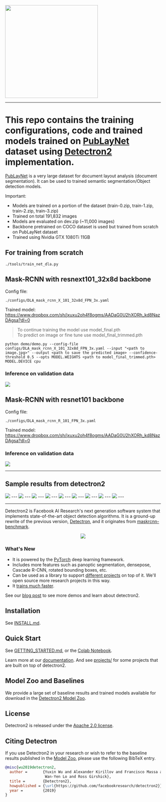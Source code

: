 <img src=".github/Detectron2-Logo-Horz.svg" width="300" >

---

# This repo contains the training configurations, code and trained models trained on [PubLayNet](https://github.com/ibm-aur-nlp/PubLayNet) dataset  using [Detectron2](https://github.com/facebookresearch/detectron2) implementation.
[PubLayNet](https://github.com/ibm-aur-nlp/PubLayNet) is a very large dataset for document layout analysis (document segmentation). It can be used to trained semantic segmentation/Object detection models.

Important:
* Models are trained on a portion of the dataset (train-0.zip, train-1.zip, train-2.zip, train-3.zip)
* Trained on total 191,832 images
* Models are evaluated on dev.zip (~11,000 images)
* Backbone pretrained on COCO dataset is used but trained from scratch on PubLayNet dataset
* Trained using Nvidia GTX 1080Ti 11GB

## For training from scratch  
```
./tools/train_net_dla.py
```



## Mask-RCNN with resnext101_32x8d backbone
Config file: 
```
./configs/DLA_mask_rcnn_X_101_32x8d_FPN_3x.yaml
```  
Trained model: https://www.dropbox.com/sh/jxuxu2oh4f8ogms/AADaG0U2hXORh_kd8NazDAgsa?dl=0

> To continue training the model use model_final.pth  
> To predict on image or fine tune use model_final_trimmed.pth

```
python demo/demo.py --config-file configs/DLA_mask_rcnn_X_101_32x8d_FPN_3x.yaml --input "<path to image.jpg>" --output <path to save the predicted image> --confidence-threshold 0.5 --opts MODEL.WEIGHTS <path to model_final_trimmed.pth> MODEL.DEVICE cpu
```

### Inference on validation data  
<img src="assets/images/resnext101_32x8d/result_resnext101_32x8d.JPG" > 



## Mask-RCNN with resnet101 backbone  
Config file: 
```
./configs/DLA_mask_rcnn_R_101_FPN_3x.yaml
```    
Trained model: https://www.dropbox.com/sh/jxuxu2oh4f8ogms/AADaG0U2hXORh_kd8NazDAgsa?dl=0

### Inference on validation data  
<img src="assets/images/resnet101/result_resnet101.JPG" >

---

## Sample results from detectron2

<img src="assets/images/resnext101_32x8d/PMC1247189_00000.jpg" >  
---  
<img src="assets/images/resnext101_32x8d/PMC1247608_00001.jpg" >  
---  
<img src="assets/images/resnext101_32x8d/PMC1281292_00001.jpg" >  
---  
<img src="assets/images/resnext101_32x8d/PMC1343590_00003.jpg" >  
---  
<img src="assets/images/resnext101_32x8d/PMC2778503_00000.jpg" >  
---  
<img src="assets/images/resnext101_32x8d/PMC6052416_00007.jpg" >  
---  
<img src="assets/images/resnext101_32x8d/PMC6095069_00001.jpg" >  
---  
<img src="assets/images/resnext101_32x8d/PMC6095088_00000.jpg" >  
---  
<img src="assets/images/resnext101_32x8d/PMC6098231_00004.jpg" >  
--- 

---

Detectron2 is Facebook AI Research's next generation software system
that implements state-of-the-art object detection algorithms.
It is a ground-up rewrite of the previous version,
[Detectron](https://github.com/facebookresearch/Detectron/),
and it originates from [maskrcnn-benchmark](https://github.com/facebookresearch/maskrcnn-benchmark/).

<div align="center">
  <img src="https://user-images.githubusercontent.com/1381301/66535560-d3422200-eace-11e9-9123-5535d469db19.png"/>
</div>

### What's New
* It is powered by the [PyTorch](https://pytorch.org) deep learning framework.
* Includes more features such as panoptic segmentation, densepose, Cascade R-CNN, rotated bounding boxes, etc.
* Can be used as a library to support [different projects](projects/) on top of it.
  We'll open source more research projects in this way.
* It [trains much faster](https://detectron2.readthedocs.io/notes/benchmarks.html).

See our [blog post](https://ai.facebook.com/blog/-detectron2-a-pytorch-based-modular-object-detection-library-/)
to see more demos and learn about detectron2.

## Installation

See [INSTALL.md](INSTALL.md).

## Quick Start

See [GETTING_STARTED.md](GETTING_STARTED.md),
or the [Colab Notebook](https://colab.research.google.com/drive/16jcaJoc6bCFAQ96jDe2HwtXj7BMD_-m5).

Learn more at our [documentation](https://detectron2.readthedocs.org).
And see [projects/](projects/) for some projects that are built on top of detectron2.

## Model Zoo and Baselines

We provide a large set of baseline results and trained models available for download in the [Detectron2 Model Zoo](MODEL_ZOO.md).


## License

Detectron2 is released under the [Apache 2.0 license](LICENSE).

## Citing Detectron

If you use Detectron2 in your research or wish to refer to the baseline results published in the [Model Zoo](MODEL_ZOO.md), please use the following BibTeX entry.

```BibTeX
@misc{wu2019detectron2,
  author =       {Yuxin Wu and Alexander Kirillov and Francisco Massa and
                  Wan-Yen Lo and Ross Girshick},
  title =        {Detectron2},
  howpublished = {\url{https://github.com/facebookresearch/detectron2}},
  year =         {2019}
}
```
